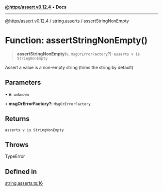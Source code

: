 [**@httpx/assert v0.12.4**](../../README.md) • **Docs**

***

[@httpx/assert v0.12.4](../../README.md) / [string.asserts](../README.md) / assertStringNonEmpty

# Function: assertStringNonEmpty()

> **assertStringNonEmpty**(`v`, `msgOrErrorFactory`?): `asserts v is StringNonEmpty`

Assert a value is a non-empty string (trims the string by default)

## Parameters

• **v**: `unknown`

• **msgOrErrorFactory?**: `MsgOrErrorFactory`

## Returns

`asserts v is StringNonEmpty`

## Throws

TypeError

## Defined in

[string.asserts.ts:16](https://github.com/belgattitude/httpx/blob/9d56eb57739de47a2eced4122ffa042138007013/packages/assert/src/string.asserts.ts#L16)
